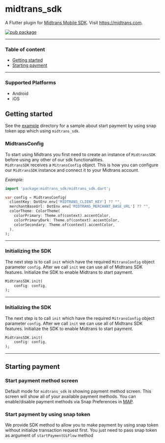 # midtrans_sdk

A Flutter plugin for [Midtrans Mobile SDK](https://mobile-docs.midtrans.com/). Visit https://midtrans.com.

[![pub package](https://img.shields.io/pub/v/midtrans_sdk.svg)](https://pub.dartlang.org/packages/midtrans_sdk)

---

### Table of content

- [Getting started](#getting-started)
- [Starting payment](#starting-payment)

---

### Supported Platforms

- Android
- iOS

## <a id="getting-started"> **Getting started**

See the [example](example) directory for a sample about start payment by using snap token app which using `midtrans_sdk`.

### <a id="midtrans-config"> MidtransConfig

To start using Midtrans you first need to create an instance of `MidtransSDK` before using any other of our sdk functionalities.  
`MidtransSDK` receives a `MitransConfig` object. This is how you can configure our `MidtransSDK` instance and connect it to your Midtrans account.

*Example:*
```dart
import 'package:midtrans_sdk/midtrans_sdk.dart';

var config = MidtransConfig(
  clientKey: DotEnv.env['MIDTRANS_CLIENT_KEY'] ?? "",
  merchantBaseUrl: DotEnv.env['MIDTRANS_MERCHANT_BASE_URL'] ?? "",
  colorTheme: ColorTheme(
    colorPrimary: Theme.of(context).accentColor,
    colorPrimaryDark: Theme.of(context).accentColor,
    colorSecondary: Theme.of(context).accentColor,
  ),
);
```

---

### <a id="init-sdk">Initializing the SDK

The next step is to call `init` which have the required `MitransConfig` object parameter `config`.
After we call `init` we can use all of Midtrans SDK features.
Initialize the SDK to enable Midtrans to start payment.

```dart
MidtransSDK.init(
    config: config,
);
```

---

### <a id="start-payment">Initializing the SDK

The next step is to call `init` which have the required `MitransConfig` object parameter `config`.
After we call `init` we can use all of Midtrans SDK features.
Initialize the SDK to enable Midtrans to start payment.

```dart
MidtransSDK.init(
    config: config,
);
```

---

## <a id="starting-payment"> **Starting payment**
  
### <a id="start-payment-method"> Start payment method screen
  
Default mode for `midtrans_sdk` is showing payment method screen. This screen will show all of your available payment methods.
You can enable/disable payment methods via Snap Preferences in [MAP](https://account.midtrans.com).

### <a id="start-payment-method"> Start payment by using snap token
  
We provide SDK method to allow you to make payment by using snap token without initialize transaction request first. You just need to pass snap token as argument of `startPaymentUiFlow` method

